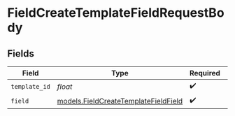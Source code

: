 # FieldCreateTemplateFieldRequestBody


## Fields

| Field                                                                              | Type                                                                               | Required                                                                           | Description                                                                        |
| ---------------------------------------------------------------------------------- | ---------------------------------------------------------------------------------- | ---------------------------------------------------------------------------------- | ---------------------------------------------------------------------------------- |
| `template_id`                                                                      | *float*                                                                            | :heavy_check_mark:                                                                 | N/A                                                                                |
| `field`                                                                            | [models.FieldCreateTemplateFieldField](../models/fieldcreatetemplatefieldfield.md) | :heavy_check_mark:                                                                 | N/A                                                                                |